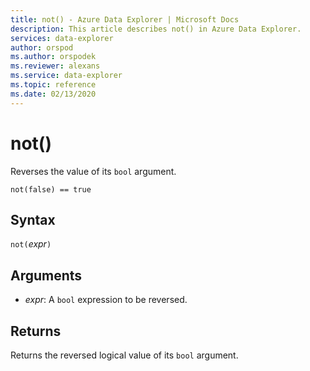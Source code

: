 ```yaml
---
title: not() - Azure Data Explorer | Microsoft Docs
description: This article describes not() in Azure Data Explorer.
services: data-explorer
author: orspod
ms.author: orspodek
ms.reviewer: alexans
ms.service: data-explorer
ms.topic: reference
ms.date: 02/13/2020
---
```

# not()

Reverses the value of its `bool` argument.

```apl
not(false) == true
```

## Syntax

`not(`*expr*`)`

## Arguments

* *expr*: A `bool` expression to be reversed.

## Returns

Returns the reversed logical value of its `bool` argument.